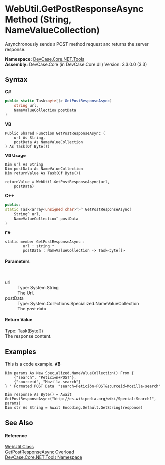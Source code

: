 # WebUtil.GetPostResponseAsync Method (String, NameValueCollection)
 

Asynchronously sends a POST method request and returns the server response.

**Namespace:**&nbsp;<a href="N_DevCase_Core_NET_Tools">DevCase.Core.NET.Tools</a><br />**Assembly:**&nbsp;DevCase.Core (in DevCase.Core.dll) Version: 3.3.0.0 (3.3)

## Syntax

**C#**<br />
``` C#
public static Task<byte[]> GetPostResponseAsync(
	string url,
	NameValueCollection postData
)
```

**VB**<br />
``` VB
Public Shared Function GetPostResponseAsync ( 
	url As String,
	postData As NameValueCollection
) As Task(Of Byte())
```

**VB Usage**<br />
``` VB Usage
Dim url As String
Dim postData As NameValueCollection
Dim returnValue As Task(Of Byte())

returnValue = WebUtil.GetPostResponseAsync(url, 
	postData)
```

**C++**<br />
``` C++
public:
static Task<array<unsigned char>^>^ GetPostResponseAsync(
	String^ url, 
	NameValueCollection^ postData
)
```

**F#**<br />
``` F#
static member GetPostResponseAsync : 
        url : string * 
        postData : NameValueCollection -> Task<byte[]> 

```


#### Parameters
&nbsp;<dl><dt>url</dt><dd>Type: System.String<br />The Url.</dd><dt>postData</dt><dd>Type: System.Collections.Specialized.NameValueCollection<br />The post data.</dd></dl>

#### Return Value
Type: Task(Byte[])<br />The response content.

## Examples
This is a code example. 
**VB**<br />
``` VB
Dim params As New Specialized.NameValueCollection() From {
    {"search", "Petición+POST"},
    {"sourceid", "Mozilla-search"}
} ' Formated POST Data: "search=Petición+POST&sourceid=Mozilla-search"

Dim response As Byte() = Await GetPostResponseAsync("http://es.wikipedia.org/wiki/Special:Search?", params)
Dim str As String = Await Encoding.Default.GetString(response)
```


## See Also


#### Reference
<a href="T_DevCase_Core_NET_Tools_WebUtil">WebUtil Class</a><br /><a href="Overload_DevCase_Core_NET_Tools_WebUtil_GetPostResponseAsync">GetPostResponseAsync Overload</a><br /><a href="N_DevCase_Core_NET_Tools">DevCase.Core.NET.Tools Namespace</a><br />